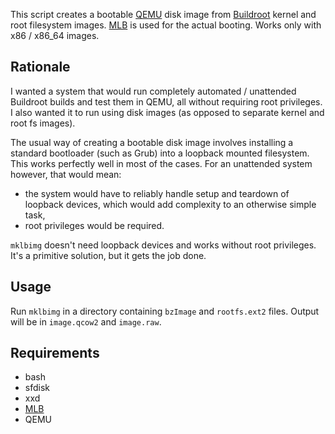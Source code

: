 This script creates a bootable [QEMU](https://www.qemu.org/) disk image
from [Buildroot](https://buildroot.org/) kernel and root filesystem images.
[MLB](https://wiktorb.eu/mlb/) is used for the actual booting.
Works only with x86 / x86\_64 images.

## Rationale

I wanted a system that would run completely automated / unattended
Buildroot builds and test them in QEMU, all without requiring root
privileges. I also wanted it to run using disk images (as opposed to
separate kernel and root fs images).

The usual way of creating a bootable disk image involves installing a standard
bootloader (such as Grub) into a loopback mounted filesystem. This works
perfectly well in most of the cases. For an unattended system however,
that would mean:

- the system would have to reliably handle setup and teardown of loopback
devices, which would add complexity to an otherwise simple task,
- root privileges would be required.

`mklbimg` doesn't need loopback devices and works without root privileges.
It's a primitive solution, but it gets the job done.

## Usage

Run `mklbimg` in a directory containing `bzImage` and `rootfs.ext2` files.
Output will be in `image.qcow2` and `image.raw`.

## Requirements

- bash
- sfdisk
- xxd
- [MLB](https://wiktorb.eu/mlb/)
- QEMU
